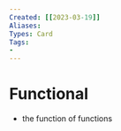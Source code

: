 ```yaml
---
Created: [[2023-03-19]]
Aliases: 
Types: Card
Tags: 
- 
---
```

# Functional
- the function of functions